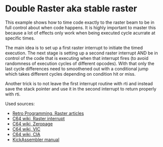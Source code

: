 # Double Raster aka stable raster

This example shows how to time code exactly to the raster beam to be in full control about when code happens.
It is highly important to master this because a lot of effects only work when being executed cycle acurrate at
specific times.

The main idea is to set up a first raster interrupt to initiate the timed execution. The next stage is setting up a second raster interrupt AND be in control of the code that is executing when that interrupt fires (to avoid randomness of execution cycles of different opcodes). With that only the last cycle differences need to smoothened out with a conditional jump which takes different cycles depending on condition hit or miss.

Another trick is to not leave the first interrupt routine with rti and instead save the stack pointer and 
use it in the second interrupt to return properly with rti.

Used sources:
- [Retro Programming, Raster articles](https://www.retro-programming.de/programming/nachschlagewerk/interrupts/]der-rasterzeileninterrupt/raster-irq-endlich-stabil/)
- [C64 wiki, Raster interrupt](https://www.c64-wiki.de/wiki/Rasterzeilen-Interrupt)
- [C64 wiki, Zeropage](https://www.c64-wiki.de/wiki/Zeropage)
- [C64 wiki, VIC](https://www.c64-wiki.de/wiki/VIC)
- [C64 wiki, CIA](https://www.c64-wiki.de/wiki/CIA)
- [KickAssembler manual](http://theweb.dk/KickAssembler/KickAssembler.pdf)